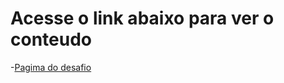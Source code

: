 # Acesse o link abaixo para ver o conteudo
-[Pagima do desafio](https://fabriciocgf.github.io/dataengavec/)

